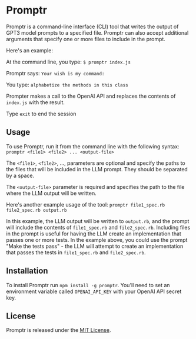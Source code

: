 # Promptr

Promptr is a command-line interface (CLI) tool that writes the output of GPT3  model prompts to a specified file. Promptr can also accept additional arguments that specify one or more files to include in the prompt.

Here's an example:

At the command line, you type: `$ promptr index.js`

Promptr says: `Your wish is my command:`

You type: `alphabetize the methods in this class`

Prompter makes a call to the OpenAI API and replaces the contents of `index.js` with the result. 

Type `exit` to end the session


## Usage

To use Promptr, run it from the command line with the following syntax:
`promptr <file1> <file2> ... <output-file>`

The `<file1>`, `<file2>`, ..., parameters are optional and specify the paths to the files that will be included in the LLM prompt. They should be separated by a space.

The `<output-file>` parameter is required and specifies the path to the file where the LLM output will be written.

Here's another example usage of the tool:
`promptr file1_spec.rb file2_spec.rb output.rb`


In this example, the LLM output will be written to `output.rb`, and the prompt will include the contents of `file1_spec.rb` and `file2_spec.rb`. Including files in the prompt is useful for having the LLM create an implementation that passes one or more tests. In the example above, you could use the prompt "Make the tests pass" - the LLM will attempt to create an implementation that passes the tests in `file1_spec.rb` and `file2_spec.rb`.


## Installation

To install Promptr run `npm install -g promptr`. You'll need to set an environment variable called `OPENAI_API_KEY` with your OpenAI API secret key.


## License

Promptr is released under the [MIT License](https://opensource.org/licenses/MIT).


